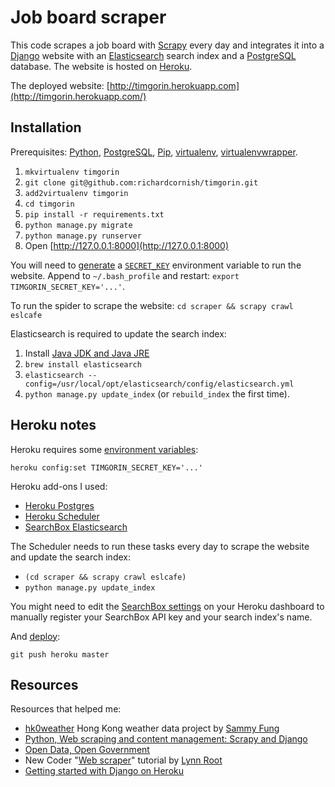 # Job board scraper

This code scrapes a job board with [Scrapy](http://scrapy.org/) every day and integrates it into a [Django](https://www.djangoproject.com/) website with an [Elasticsearch](http://www.elasticsearch.org/) search index and a [PostgreSQL](http://www.postgresql.org/) database. The website is hosted on [Heroku](https://www.heroku.com/).

The deployed website: [http://timgorin.herokuapp.com](http://timgorin.herokuapp.com/)

## Installation

Prerequisites: [Python](https://www.python.org/), [PostgreSQL](http://www.postgresql.org/), [Pip](https://pip.pypa.io/), [virtualenv](http://virtualenv.readthedocs.org/), [virtualenvwrapper](http://virtualenvwrapper.readthedocs.org/).

1. `mkvirtualenv timgorin`
2. `git clone git@github.com:richardcornish/timgorin.git`
3. `add2virtualenv timgorin`
4. `cd timgorin`
5. `pip install -r requirements.txt`
6. `python manage.py migrate`
7. `python manage.py runserver`
8. Open [http://127.0.0.1:8000](http://127.0.0.1:8000)

You will need to [generate](http://www.miniwebtool.com/django-secret-key-generator/) a [`SECRET_KEY`](https://docs.djangoproject.com/en/dev/ref/settings/#secret-key) environment variable to run the website. Append to `~/.bash_profile` and restart: `export TIMGORIN_SECRET_KEY='...'`.

To run the spider to scrape the website: `cd scraper && scrapy crawl eslcafe`

Elasticsearch is required to update the search index:

1. Install [Java JDK and Java JRE](http://www.oracle.com/technetwork/java/javase/downloads/index.html)
2. `brew install elasticsearch`
3. `elasticsearch --config=/usr/local/opt/elasticsearch/config/elasticsearch.yml`
4. `python manage.py update_index` (or `rebuild_index` the first time).

## Heroku notes

Heroku requires some [environment variables](https://devcenter.heroku.com/articles/config-vars):

```
heroku config:set TIMGORIN_SECRET_KEY='...'
```

Heroku add-ons I used:

- [Heroku Postgres](https://addons.heroku.com/heroku-postgresql)
- [Heroku Scheduler](https://addons.heroku.com/scheduler)
- [SearchBox Elasticsearch](https://addons.heroku.com/searchbox)

The Scheduler needs to run these tasks every day to scrape the website and update the search index:

- `(cd scraper && scrapy crawl eslcafe)`
- `python manage.py update_index`

You might need to edit the [SearchBox settings](https://dashboard.searchly.com/6886/indices) on your Heroku dashboard to manually register your SearchBox API key and your search index's name.

And [deploy](https://devcenter.heroku.com/articles/git#deploying-code):

```
git push heroku master
```

## Resources

Resources that helped me:

- [hk0weather](https://github.com/sammyfung/hk0weather) Hong Kong weather data project by [Sammy Fung](http://sammy.hk/)
- [Python, Web scraping and content management: Scrapy and Django](http://www.slideshare.net/sammyfung/python-web-scraping-and-content-management-scrapy-and-django)
- [Open Data, Open Government](http://www.slideshare.net/sammyfung/hk0weather-barcamp)
- New Coder "[Web scraper](http://newcoder.io/scrape/)" tutorial by [Lynn Root](http://www.roguelynn.com/)
- [Getting started with Django on Heroku](https://devcenter.heroku.com/articles/getting-started-with-django)
